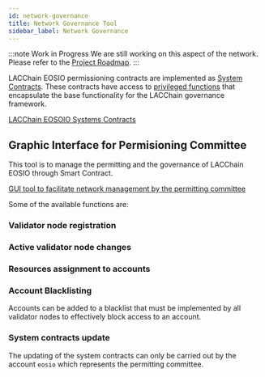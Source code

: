 ```yaml
---
id: network-governance
title: Network Governance Tool
sidebar_label: Network Governance
---
```


:::note Work in Progress
We are still working on this aspect of the network. Please refer to the [Project Roadmap](../testnet/roadmap).
:::

LACChain EOSIO permissioning contracts are implemented as [System Contracts](https://developers.eos.io/manuals/eosio.contracts/latest/index). These contracts have access to [privileged functions](../resources/important-functions) that encapsulate the base functionality for the LACChain governance framework.

[LACChain EOSOIO Systems Contracts](https://github.com/LatamLink/eosio.contracts/tree/master/contracts/lacchain.system)

## Graphic Interface for Permisioning Committee
This tool is to manage the permitting and the governance of LACChain EOSIO through Smart Contract.

[GUI tool to facilitate network management by the permitting committee](https://dashboard.latamlink.io/management)

Some of the available functions are:

### Validator node registration

### Active validator node changes

### Resources assignment to accounts

### Account Blacklisting
Accounts can be added to a blacklist that must be implemented by all validator nodes to effectively block access to an account.

### System contracts update
The updating of the system contracts can only be carried out by the account `eosio` which represents the permitting committee.





